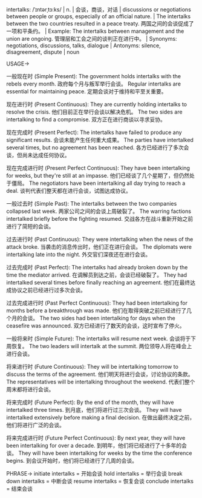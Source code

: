 intertalks: /ˈɪntərˌtɔːks/ | n. | 会谈，商谈，对话 | discussions or negotiations between people or groups, especially of an official nature. | The intertalks between the two countries resulted in a peace treaty. 两国之间的会谈促成了一项和平条约。 | Example: The intertalks between management and the union are ongoing.  管理层和工会之间的谈判正在进行中。 | Synonyms: negotiations, discussions, talks, dialogue | Antonyms: silence, disagreement, dispute | noun

USAGE->

一般现在时 (Simple Present):
The government holds intertalks with the rebels every month. 政府每个月与叛军举行会谈。
Regular intertalks are essential for maintaining peace. 定期会谈对于维持和平至关重要。

现在进行时 (Present Continuous):
They are currently holding intertalks to resolve the crisis. 他们目前正在举行会谈以解决危机。
The two sides are intertalking to find a compromise. 双方正在进行商谈以寻求妥协。

现在完成时 (Present Perfect):
The intertalks have failed to produce any significant results. 会谈未能产生任何重大成果。
The parties have intertalked several times, but no agreement has been reached. 各方已经进行了多次会谈，但尚未达成任何协议。

现在完成进行时 (Present Perfect Continuous):
They have been intertalking for weeks, but they're still at an impasse. 他们已经谈了几个星期了，但仍然处于僵局。
The negotiators have been intertalking all day trying to reach a deal. 谈判代表们整天都在进行会谈，试图达成协议。

一般过去时 (Simple Past):
The intertalks between the two companies collapsed last week. 两家公司之间的会谈上周破裂了。
The warring factions intertalked briefly before the fighting resumed. 交战各方在战斗重新开始之前进行了简短的会谈。

过去进行时 (Past Continuous):
They were intertalking when the news of the attack broke. 当袭击的消息传出时，他们正在进行会谈。
The diplomats were intertalking late into the night. 外交官们深夜还在进行会谈。

过去完成时 (Past Perfect):
The intertalks had already broken down by the time the mediator arrived. 在调解员到达之前，会谈已经破裂了。
They had intertalked several times before finally reaching an agreement. 他们在最终达成协议之前已经进行过多次会谈。

过去完成进行时 (Past Perfect Continuous):
They had been intertalking for months before a breakthrough was made. 他们在取得突破之前已经进行了几个月的会谈。
The two sides had been intertalking for days when the ceasefire was announced.  双方已经进行了数天的会谈，这时宣布了停火。

一般将来时 (Simple Future):
The intertalks will resume next week. 会谈将于下周恢复。
The two leaders will intertalk at the summit. 两位领导人将在峰会上进行会谈。

将来进行时 (Future Continuous):
They will be intertalking tomorrow to discuss the terms of the agreement. 他们明天将进行会谈，讨论协议的条款。
The representatives will be intertalking throughout the weekend. 代表们整个周末都将进行会谈。

将来完成时 (Future Perfect):
By the end of the month, they will have intertalked three times. 到月底，他们将进行过三次会谈。
They will have intertalked extensively before making a final decision. 在做出最终决定之前，他们将进行广泛的会谈。

将来完成进行时 (Future Perfect Continuous):
By next year, they will have been intertalking for over a decade. 到明年，他们将已经进行了十多年的会谈。
They will have been intertalking for weeks by the time the conference begins. 到会议开始时，他们将已经进行了几周的会谈。


PHRASE->
initiate intertalks = 开始会谈
hold intertalks = 举行会谈
break down intertalks = 中断会谈
resume intertalks = 恢复会谈
conclude intertalks = 结束会谈
